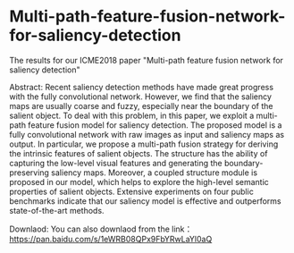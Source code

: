 # Multi-path-feature-fusion-network-for-saliency-detection
The results for our ICME2018 paper "Multi-path feature fusion network for saliency detection" 

Abstract:
Recent saliency detection methods have made great progress with the fully convolutional network. However, we find that
the saliency maps are usually coarse and fuzzy, especially near the boundary of the salient object. To deal with this problem, in this paper, we exploit a multi-path feature fusion model for saliency detection. The proposed model is a fully convolutional network with raw images as input and saliency maps as output. In particular, we propose a multi-path fusion strategy for deriving the intrinsic features of salient objects. The structure has the ability of capturing the low-level visual features and generating the boundary-preserving saliency maps. Moreover, a coupled structure module is proposed in our
model, which helps to explore the high-level semantic properties of salient objects. Extensive experiments on four public
benchmarks indicate that our saliency model is effective and outperforms state-of-the-art methods.


Downlaod:
You can also downlaod from the link：https://pan.baidu.com/s/1eWRB08QPx9FbYRwLaYl0aQ

